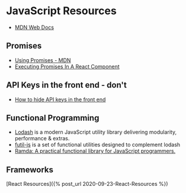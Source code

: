 # JavaScript Resources

- [MDN Web Docs](https://developer.mozilla.org/en-US/)

## Promises

- [Using Promises - MDN](https://developer.mozilla.org/en-US/docs/Web/JavaScript/Guide/Using_promises)
- [Executing Promises In A React Component](https://www.pluralsight.com/guides/executing-promises-in-a-react-component)

## API Keys in the front end - don't

- [How to hide API keys in the front end](https://qr.ae/pNHQND)

## Functional Programming

- [Lodash](https://lodash.com) is a modern JavaScript utility library delivering modularity, performance & extras.
- [futil-js](https://github.com/smartprocure/futil-js) is a set of functional utilities designed to complement lodash
- [Ramda: A practical functional library for JavaScript programmers.](https://ramdajs.com/)

## Frameworks

[React Resources]({% post_url 2020-09-23-React-Resources %})
